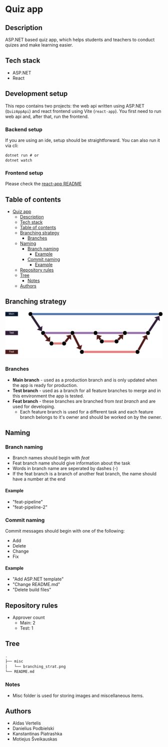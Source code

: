 # Quiz app

## Description

ASP.NET based quiz app, which helps students and teachers to conduct quizes and make learning easier.

## Tech stack

- ASP.NET
- React

## Development setup

This repo contains two projects: the web api written using ASP.NET (`QuizAppApi`) and react frontend using Vite (`react-app`).
You first need to run web api and, after that, run the frontend.

### Backend setup

If you are using an ide, setup should be straightforward. You can also run it via cli:

```
dotnet run # or
dotnet watch
```

### Frontend setup

Please check the [react-app README](react-app/README.md)

## Table of contents

- [Quiz app](#quiz-app)
  - [Description](#description)
  - [Tech stack](#tech-stack)
  - [Table of contents](#table-of-contents)
  - [Branching strategy](#branching-strategy)
    - [Branches](#branches)
  - [Naming](#naming)
    - [Branch naming](#branch-naming)
      - [Example](#example)
    - [Commit naming](#commit-naming)
      - [Example](#example-1)
  - [Repository rules](#repository-rules)
  - [Tree](#tree)
    - [Notes](#notes)
  - [Authors](#authors)

## Branching strategy

![Branching strat](misc/branching_strat.png)

### Branches

- **Main branch** - used as a production branch and is only updated when the app is ready for production.
- **Test branch** - used as a branch for all feature branches to merge and in this environment the app is tested.
- **Feat branch** - these branches are branched from _test branch_ and are used for developing.
  - Each feature branch is used for a different task and each feature branch belongs to it's owner and should be worked on by the owner.

## Naming

### Branch naming

- Branch names should begin with _feat_
- Feat branch name should give information about the task
- Words in branch name are seperated by dashes (-)
- If the feat branch is a branch of another feat branch, the name should have a number at the end

#### Example

- "feat-pipeline"
- "feat-pipeline-2"

### Commit naming

Commit messages should begin with one of the following:

- Add
- Delete
- Change
- Fix

#### Example

- "Add ASP.NET template"
- "Change README.md"
- "Delete build files"

## Repository rules

- Approver count
  - Main: 2
  - Test: 1

## Tree

```bash
.
├── misc
│   └── branching_strat.png
└── README.md
```

### Notes

- Misc folder is used for storing images and miscellaneous items.

## Authors

- Aldas Vertelis
- Danielius Podbielski
- Kanstantinas Piatrashka
- Motiejus Šveikauskas
